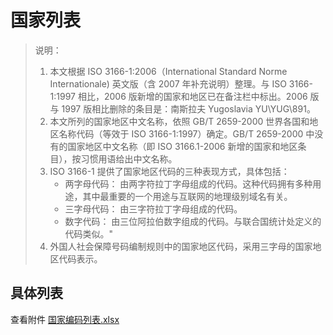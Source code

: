 # 国家列表

> 说明：
>
> 1. 本文根据 ISO 3166-1:2006（International Standard Norme Internationale) 英文版（含 2007 年补充说明）整理。与 ISO 3166-1:1997 相比，2006 版新增的国家和地区已在备注栏中标出。2006 版与 1997 版相比删除的条目是：南斯拉夫 Yugoslavia YU\YUG\891。
> 2. 本文所列的国家地区中文名称，依照 GB/T 2659-2000 世界各国和地区名称代码（等效于 ISO 3166-1:1997）确定。GB/T 2659-2000 中没有的国家地区中文名称（即 ISO 3166.1-2006 新增的国家和地区条目），按习惯用语给出中文名称。
> 3. ISO 3166-1 提供了国家地区代码的三种表现方式，具体包括：
>    - 两字母代码： 由两字符拉丁字母组成的代码。这种代码拥有多种用途，其中最重要的一个用途与互联网的地理级别域名有关。
>    - 三字母代码： 由三字符拉丁字母组成的代码。
>    - 数字代码： 由三位阿拉伯数字组成的代码。与联合国统计处定义的代码类似。"
> 4. 外国人社会保障号码编制规则中的国家地区代码，采用三字母的国家地区代码表示。

## 具体列表

查看附件 <a href="assets/国家编码列表.xlsx" target="_blank">国家编码列表.xlsx</a>
